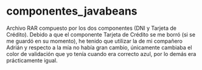 # componentes_javabeans
Archivo RAR compuesto por los dos componentes (DNI y Tarjeta de Crédito).
Debido a que el componente Tarjeta de Crédito se me borró (si se me guardó en su momento), he tenido que utilizar la de mi compañero Adrián y respecto a la mía no había gran cambio, únicamente cambiaba el color de validación que yo tenía cuando era correcto azul, por lo demás era prácticamente igual.
